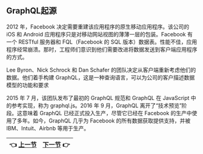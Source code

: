 ## GraphQL起源

2012 年，Facebook 决定需要重建该应用程序的原生移动应用程序。该公司的 iOS 和 Android 应用程序只是对移动网站视图的薄薄一层的包装。Facebook 有一个 RESTful 服务器和 FQL（Facebook 的 SQL 版本）数据表。性能不佳，应用程序经常崩溃。那时，工程师们意识到他们需要改进将数据发送到客户端应用程序的方式。

Lee Byron、Nick Schrock 和 Dan Schafer 的团队决定从客户端重新考虑他们的数据。他们着手构建 GraphQL，这是一种查询语言，可以为公司的客户描述数据模型的功能和要求

2015 年 7 月，该团队发布了最初的 GraphQL 规范和 GraphQL 在 JavaScript 中的参考实现，称为 graphql.js。2016 年 9 月，GraphQL 离开了“技术预览”阶段。这意味着 GraphQL 已经正式投入生产，尽管它已经在 Facebook 的生产中使用了多年。如今，GraphQL 几乎为 Facebook 的所有数据获取提供支持，并被 IBM、Intuit、Airbnb 等用于生产。

| :point_left: [上一节](/ch01_01.md) | [下一节](/ch01_03.md) :point_right: |
| - | - |
